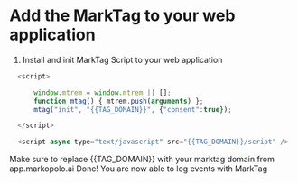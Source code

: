 # Add the MarkTag to your web application

1. Install and init MarkTag Script to your web application

```js
  <script>

	  window.mtrem = window.mtrem || [];
	  function mtag() { mtrem.push(arguments) };
	  mtag("init", "{{TAG_DOMAIN}}", {"consent":true});

  </script>

  <script async type="text/javascript" src="{{TAG_DOMAIN}}/script" />
```
Make sure to replace {{TAG_DOMAIN}} with your marktag domain from app.markopolo.ai
Done! You are now able to log events with MarkTag

